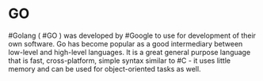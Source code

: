 # GO

#Golang ( #GO ) was developed by #Google to use for development of their own software. Go has become popular as a good intermediary between low-level and high-level languages. It is a great general purpose language that is fast, cross-platform, simple syntax similar to #C - it uses little memory and can be used for object-oriented tasks as well. 

